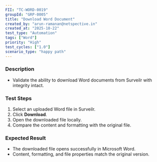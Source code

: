 ```yaml
---
FII: "TC-WORD-0019"
groupId: "GRP-0005"
title: "Download Word Document"
created_by: "arun-ramanan@netspective.in"
created_at: "2025-10-22"
test_type: "Automation"
tags: ["Word"]
priority: "High"
test_cycles: ["1.0"]
scenario_type: "happy path"
---
```


### Description
- Validate the ability to download Word documents from Surveilr with integrity intact.

### Test Steps
1. Select an uploaded Word file in Surveilr.  
2. Click **Download**.  
3. Open the downloaded file locally.  
4. Compare the content and formatting with the original file.  

### Expected Result
- The downloaded file opens successfully in Microsoft Word.  
- Content, formatting, and file properties match the original version.
